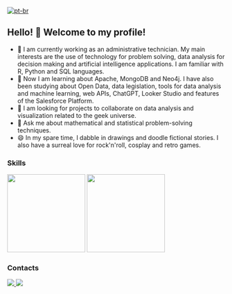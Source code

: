 [![pt-br](https://img.shields.io/badge/lang-pt--br-blue.svg)](https://github.com/GrlouX/GrlouX/blob/main/README.md)

## Hello! 👋 Welcome to my profile!

- 🔭 I am currently working as an administrative technician. My main interests are the use of technology for problem solving, data analysis for decision making and artificial intelligence applications. I am familiar with R, Python and SQL languages.
- 🌱 Now I am learning about Apache, MongoDB and Neo4j. I have also been studying about Open Data, data legislation, tools for data analysis and machine learning, web APIs, ChatGPT, Looker Studio and features of the Salesforce Platform.
- 👯 I am looking for projects to collaborate on data analysis and visualization related to the geek universe.
- 💬 Ask me about mathematical and statistical problem-solving techniques.
- 😄 In my spare time, I dabble in drawings and doodle fictional stories. I also have a surreal love for rock'n'roll, cosplay and retro games.

### Skills
<div id="code-stats">
  <a href="https://github.com/grloux"></a>
  <img height="180em", src="https://github-readme-stats.vercel.app/api?username=grloux&count_private=true&show_icons=true&theme=merko"/>
  <img height="180em", src="https://github-readme-stats.vercel.app/api/top-langs/?username=grloux&langs_count=10&layout=compact&theme=merko"/>
</div>  

### Contacts
<div id="social-media">
  <a href="mailto:gracilianolouredo@gmail.com" target="_blank"><img src="https://img.shields.io/badge/Gmail-D14836?style=for-the-badge&logo=gmail&logoColor=white"/>
  <a href="https://www.linkedin.com/in/graciliano-m%C3%A1rcio-santos-louredo-0b6a27205/" target="_blank"><img src="https://img.shields.io/badge/LinkedIn-0077B5?style=for-the-badge&logo=linkedin&logoColor=white"/>
</div>
